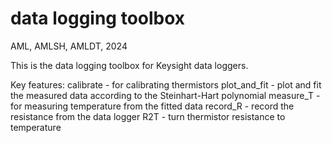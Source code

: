 # data logging toolbox
AML, AMLSH, AMLDT, 2024


This is the data logging toolbox for Keysight data loggers.


Key features:
calibrate       - for calibrating thermistors
plot_and_fit    - plot and fit the measured data according to the Steinhart-Hart polynomial
measure_T       - for measuring temperature from the fitted data
record_R        - record the resistance from the data logger
R2T             - turn thermistor resistance to temperature